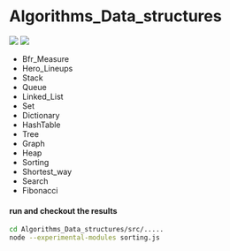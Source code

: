 Algorithms_Data_structures
=============
![](https://img.shields.io/badge/node-%3E8.16.2-green?style=flat)
![](https://img.shields.io/badge/language-Javascript-blue?style=flat)

  * Bfr_Measure
  * Hero_Lineups
  * Stack
  * Queue
  * Linked_List
  * Set
  * Dictionary
  * HashTable
  * Tree
  * Graph
  * Heap
  * Sorting
  * Shortest_way
  * Search
  * Fibonacci

#### run and checkout the results

```sh
cd Algorithms_Data_structures/src/.....
node --experimental-modules sorting.js
```
